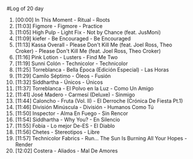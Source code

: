 #Log of 20 day

1. [00:00] In This Moment - Ritual - Roots
1. [11:03] Figmore - Figmore - Practice
1. [11:05] High Pulp - Light Fix - Not by Chance (feat. JusMoni)
1. [11:09] kiefer - Be Encouraged - Be Encouraged
1. [11:13] Kassa Overall - Please Don't Kill Me (feat. Joel Ross, Theo Croker) - Please Don't Kill Me (feat. Joel Ross, Theo Croker)
1. [11:16] Pink Lotion - Lusters - Find Me Two
1. [11:19] Sunni Colón - Technicolor - Technicolor
1. [11:25] Torreblanca - Bella Época (Edición Especial) - Las Horas
1. [11:29] Camilo Séptimo - Óleos - Fusión
1. [11:32] Siddhartha - Únicos - Únicos
1. [11:37] Torreblanca - El Polvo en la Luz - Como Un Amigo
1. [11:41] José Madero - Carmesí (Deluxe) - Sinmigo
1. [11:44] Caloncho - Fruta (Vol. II) - El Derroche (Crónica De Fiesta Pt.1)
1. [11:46] División Minúscula - División - Humanos Como Tú
1. [11:50] Inspector - Alma En Fuego - Sin Rencor
1. [11:54] Siddhartha - Why You? - En Silencio
1. [11:55] Fobia - Lo mejor De-ES - El Diablo
1. [11:56] Chetes - Stereotipos - Libre
1. [11:57] Technicolor Fabrics - Run... The Sun Is Burning All Your Hopes - Render
1. [12:02] Costera - Aliados - Mal De Amores
